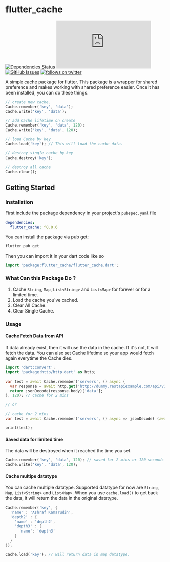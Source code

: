 # flutter_cache
[![Dependencies Status](https://img.shields.io/librariesio/github/sekolahcode/flutter_cache)](https://libraries.io/github/SekolahCode/flutter_cache)
[![file size](https://img.shields.io/github/size/sekolahcode/flutter_cache/lib/flutter_cache.dart)](https://img.shields.io/github/size/sekolahcode/flutter_cache/lib/flutter_cache.dart)
[![GitHub Issues](https://img.shields.io/github/issues/sekolahcode/flutter_cache)](https://github.com/SekolahCode/flutter_cache/issues)
[![follows on twitter](https://img.shields.io/twitter/follow/sekolahcode?label=Follow&style=social)](https://twitter.com/sekolahcode)

A simple cache package for flutter. This package is a wrapper for shared preference and makes working with shared preference easier. Once it has been installed, you can do these things.

```dart
// create new cache.
Cache.remember('key', 'data'); 
Cache.write('key', 'data'); 

// add Cache lifetime on create
Cache.remember('key', 'data', 120); 
Cache.write('key', 'data', 120); 

// load Cache by key
Cache.load('key'); // This will load the cache data.

// destroy single cache by key
Cache.destroy('key');

// destroy all cache
Cache.clear();

```
## Getting Started

### Installation

First include the package dependency in your project's `pubspec.yaml` file

```yaml
dependencies:
  flutter_cache: ^0.0.6
```

You can install the package via pub get:

```bash
flutter pub get
```

Then you can import it in your dart code like so

```dart
import 'package:flutter_cache/flutter_cache.dart';
```

### What Can this Package Do ?

1. Cache `String`, `Map`, `List<String>` and `List<Map>` for forever or for a limited time.
2. Load the cache you've cached.
3. Clear All Cache.
4. Clear Single Cache.

### Usage

#### Cache Fetch Data from API

If data already exist, then it will use the data in the cache. If it's not, It will fetch the data. You can also set Cache lifetime so your app would fetch again everytime the Cache dies.

```dart
import 'dart:convert';
import 'package:http/http.dart' as http;

var test = await Cache.remember('servers', () async {
  var response = await http.get('http://dummy.restapiexample.com/api/v1/employees');
  return jsonDecode(response.body)['data'];
}, 120); // cache for 2 mins

// or 

// cache for 2 mins
var test = await Cache.remember('servers', () async => jsonDecode( (await http.get( 'http://dummy.restapiexample.com/api/v1/employees' )).body )['data'], 120);

print(test);
```

#### Saved data for limited time

The data will be destroyed when it reached the time you set.

```dart
Cache.remember('key', 'data', 120); // saved for 2 mins or 120 seconds
Cache.write('key', 'data', 120);
```

#### Cache multipe datatype

You can cache multiple datatype. Supported datatype for now are `String`, `Map`, `List<String>` and `List<Map>`. When you use `cache.load()` to get back the data, it will return the data in the original datatype.

```dart
Cache.remember('key', { 
  'name' : 'Ashraf Kamarudin',
  'depth2' : {
    'name' : 'depth2',
    'depth3' : {
      'name': 'depth3'
    } 
  }
});

Cache.load('key'); // will return data in map datatype.
```
